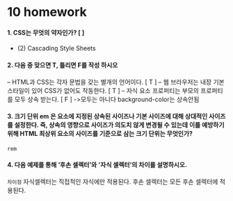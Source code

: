 # 10 homework


#### 1. CSS는 무엇의 약자인가? [ ]
- (2) Cascading Style Sheets


#### 2. 다음 중 맞으면 T, 틀리면 F를 작성 하시오

– HTML과 CSS는 각자 문법을 갖는 별개의 언어이다. [ T ] 
– 웹 브라우저는 내장 기본 스타일이 있어 CSS가 없어도 작동한다. [ T ] 
– 자식 요소 프로퍼티는 부모의 프로퍼티를 모두 상속 받는다. [ F ] ->모두는 아니다 background-color는 상속안됨


#### 3. 크기 단위 em 은 요소에 지정된 상속된 사이즈나 기본 사이즈에 대해 상대적인 사이즈를 설정한다. 즉, 상속의 영향으로 사이즈가 의도치 않게 변경될 수 있는데 이를 예방하기 위해 HTML 최상위 요소의 사이즈를 기준으로 삼는 크기 단위는 무엇인가?

`rem`




#### 4. 다음 예제를 통해 ‘후손 셀렉터’와 '자식 셀렉터’의 차이를 설명하시오.

`차이점`
자식셀렉터는 직접적인 자식에만 적용된다.
후손 셀렉터는 모든 후손 셀렉터에 적용된다.

